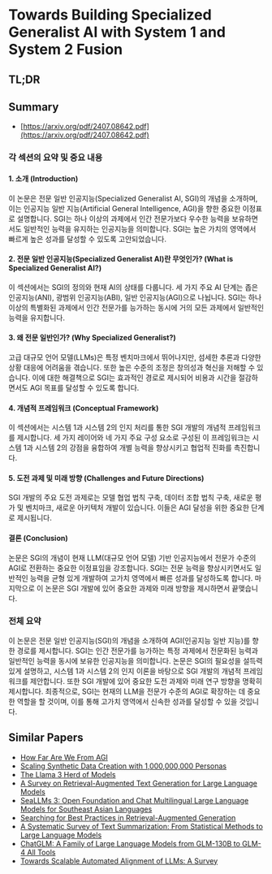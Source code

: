 # Towards Building Specialized Generalist AI with System 1 and System 2 Fusion
## TL;DR
## Summary
- [https://arxiv.org/pdf/2407.08642.pdf](https://arxiv.org/pdf/2407.08642.pdf)

### 각 섹션의 요약 및 중요 내용

#### 1. 소개 (Introduction)
이 논문은 전문 일반 인공지능(Specialized Generalist AI, SGI)의 개념을 소개하며, 이는 인공지능 일반 지능(Artificial General Intelligence, AGI)을 향한 중요한 이정표로 설명합니다. SGI는 하나 이상의 과제에서 인간 전문가보다 우수한 능력을 보유하면서도 일반적인 능력을 유지하는 인공지능을 의미합니다. SGI는 높은 가치의 영역에서 빠르게 높은 성과를 달성할 수 있도록 고안되었습니다.

#### 2. 전문 일반 인공지능(Specialized Generalist AI)란 무엇인가? (What is Specialized Generalist AI?)
이 섹션에서는 SGI의 정의와 현재 AI의 상태를 다룹니다. 세 가지 주요 AI 단계는 좁은 인공지능(ANI), 광범위 인공지능(ABI), 일반 인공지능(AGI)으로 나뉩니다. SGI는 하나 이상의 특별화된 과제에서 인간 전문가를 능가하는 동시에 거의 모든 과제에서 일반적인 능력을 유지합니다.

#### 3. 왜 전문 일반인가? (Why Specialized Generalist?)
고급 대규모 언어 모델(LLMs)은 특정 벤치마크에서 뛰어나지만, 섬세한 추론과 다양한 상황 대응에 어려움을 겪습니다. 또한 높은 수준의 조정은 창의성과 혁신을 저해할 수 있습니다. 이에 대한 해결책으로 SGI는 효과적인 경로로 제시되어 비용과 시간을 절감하면서도 AGI 목표를 달성할 수 있도록 합니다.

#### 4. 개념적 프레임워크 (Conceptual Framework)
이 섹션에서는 시스템 1과 시스템 2의 인지 처리를 통한 SGI 개발의 개념적 프레임워크를 제시합니다. 세 가지 레이어와 네 가지 주요 구성 요소로 구성된 이 프레임워크는 시스템 1과 시스템 2의 강점을 융합하여 개별 능력을 향상시키고 협업적 진화를 촉진합니다.

#### 5. 도전 과제 및 미래 방향 (Challenges and Future Directions)
SGI 개발의 주요 도전 과제로는 모델 협업 법칙 구축, 데이터 조합 법칙 구축, 새로운 평가 및 벤치마크, 새로운 아키텍처 개발이 있습니다. 이들은 AGI 달성을 위한 중요한 단계로 제시됩니다.

#### 결론 (Conclusion)
논문은 SGI의 개념이 현재 LLM(대규모 언어 모델) 기반 인공지능에서 전문가 수준의 AGI로 전환하는 중요한 이정표임을 강조합니다. SGI는 전문 능력을 향상시키면서도 일반적인 능력을 균형 있게 개발하여 고가치 영역에서 빠른 성과를 달성하도록 합니다. 마지막으로 이 논문은 SGI 개발에 있어 중요한 과제와 미래 방향을 제시하면서 끝맺습니다.

### 전체 요약

이 논문은 전문 일반 인공지능(SGI)의 개념을 소개하여 AGI(인공지능 일반 지능)를 향한 경로를 제시합니다. SGI는 인간 전문가를 능가하는 특정 과제에서 전문화된 능력과 일반적인 능력을 동시에 보유한 인공지능을 의미합니다. 논문은 SGI의 필요성을 설득력 있게 설명하고, 시스템 1과 시스템 2의 인지 이론을 바탕으로 SGI 개발의 개념적 프레임워크를 제안합니다. 또한 SGI 개발에 있어 중요한 도전 과제와 미래 연구 방향을 명확히 제시합니다. 최종적으로, SGI는 현재의 LLM을 전문가 수준의 AGI로 확장하는 데 중요한 역할을 할 것이며, 이를 통해 고가치 영역에서 신속한 성과를 달성할 수 있을 것입니다.

## Similar Papers
- [How Far Are We From AGI](2405.10313.md)
- [Scaling Synthetic Data Creation with 1,000,000,000 Personas](2406.20094.md)
- [The Llama 3 Herd of Models](2407.21783.md)
- [A Survey on Retrieval-Augmented Text Generation for Large Language Models](2404.10981.md)
- [SeaLLMs 3: Open Foundation and Chat Multilingual Large Language Models for Southeast Asian Languages](2407.19672.md)
- [Searching for Best Practices in Retrieval-Augmented Generation](2407.01219.md)
- [A Systematic Survey of Text Summarization: From Statistical Methods to Large Language Models](2406.11289.md)
- [ChatGLM: A Family of Large Language Models from GLM-130B to GLM-4 All Tools](2406.12793.md)
- [Towards Scalable Automated Alignment of LLMs: A Survey](2406.01252.md)

